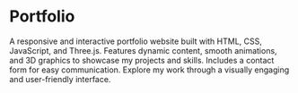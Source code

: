 # Portfolio
A responsive and interactive portfolio website built with HTML, CSS, JavaScript, and Three.js. Features dynamic content, smooth animations, and 3D graphics to showcase my projects and skills. Includes a contact form for easy communication. Explore my work through a visually engaging and user-friendly interface.
